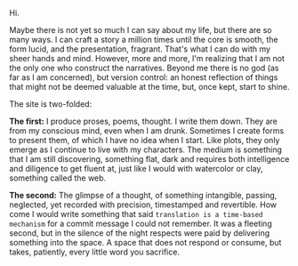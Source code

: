 Hi.

Maybe there is not yet so much I can say about my life, but there are so many ways. I can craft a story a million times until the core is smooth, the form lucid, and the presentation, fragrant. That's what I can do with my sheer hands and mind. However, more and more, I'm realizing that I am not the only one who construct the narratives. Beyond me there is no god (as far as I am concerned), but version control: an honest reflection of things that might not be deemed valuable at the time, but, once kept, start to shine.

The site is two-folded:

**The first:** I produce proses, poems, thought. I write them down. They are from my conscious mind, even when I am drunk. Sometimes I create forms to present them, of which I have no idea when I start. Like plots, they only emerge as I continue to live with my characters. The medium is something that I am still discovering, something flat, dark and requires both intelligence and diligence to get fluent at, just like I would with watercolor or clay, something called the web.

**The second:** The glimpse of a thought, of something intangible, passing, neglected, yet recorded with precision, timestamped and revertible. How come I would write something that said `translation is a time-based mechanism` for a commit message I could not remember. It was a fleeting second, but in the silence of the night respects were paid by delivering something into the space. A space that does not respond or consume, but takes, patiently, every little word you sacrifice.
